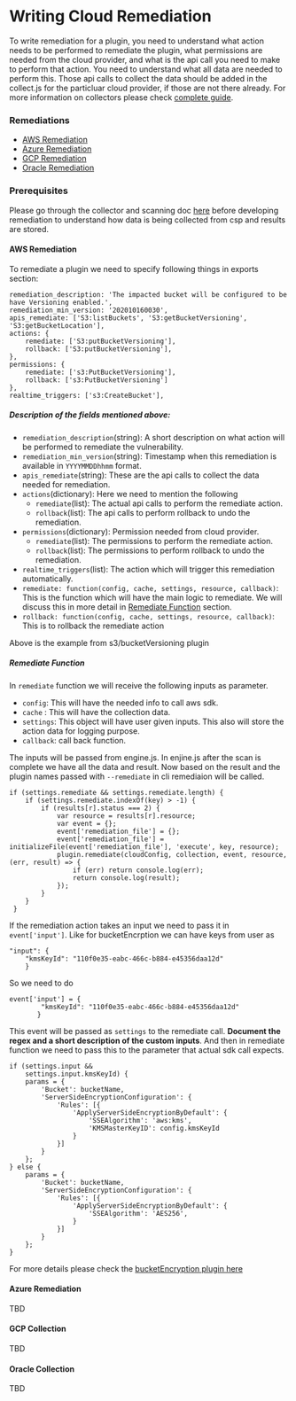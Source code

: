 # Writing Cloud Remediation
To write remediation for a plugin, you need to understand what action needs to be performed to remediate the plugin, what permissions are needed from the cloud provider, and what is the api call you need to make to perform that action. You need to understand what all data are needed to perform this. Those api calls to collect the data should be added in the collect.js for the particluar cloud provider, if those are not there already. For more information on collectors please check [complete guide](docs/writing-plugins.md).
### Remediations

* [AWS Remediation](#aws-remediation)
* [Azure Remediation](#azure-remediation)
* [GCP Remediation](#gcp-remediation)
* [Oracle Remediation](#oracle-remediation)

### Prerequisites
Please go through the collector and scanning doc [here](docs/writing-plugins.md) before developing remediation to understand how data is being collected from csp and results are stored.

#### AWS Remediation
To remediate a plugin we need to specify following things in exports section:
```
remediation_description: 'The impacted bucket will be configured to be have Versioning enabled.',
remediation_min_version: '202010160030',
apis_remediate: ['S3:listBuckets', 'S3:getBucketVersioning', 'S3:getBucketLocation'],
actions: {
    remediate: ['S3:putBucketVersioning'],
    rollback: ['S3:putBucketVersioning'],
},
permissions: {
    remediate: ['s3:PutBucketVersioning'],
    rollback: ['s3:PutBucketVersioning']
},
realtime_triggers: ['s3:CreateBucket'],
```
##### Description of the fields mentioned above:
* ```remediation_description```(string): A short description on what action will be performed to remediate the vulnerability.
* ```remediation_min_version```(string): Timestamp when this remediation is available in `YYYYMMDDhhmm` format.
* ```apis_remediate```(string): These are the api calls to collect the data needed for remediation.
* ```actions```(dictionary): Here we need to mention the following
    * ```remediate```(list): The actual api calls to perform the remediate action.
    * ```rollback```(list): The api calls to perform rollback to undo the remediation.
* ```permissions```(dictionary): Permission needed from cloud provider.
    * ```remediate```(list): The permissions to perform the remediate action.
    * ```rollback```(list): The permissions to perform rollback to undo the remediation.
* ```realtime_triggers```(list):  The action which will trigger this remediation automatically. 
* ```remediate: function(config, cache, settings, resource, callback)```: This is the function which will have the main logic to remediate. We will discuss this in more detail in [Remediate Function](#remediate-function) section.
* ```rollback: function(config, cache, settings, resource, callback)```: This is to rollback the remediate action

Above is the example from s3/bucketVersioning plugin
##### Remediate Function
In ```remediate``` function we will receive the following inputs as parameter.
* ```config```: This will have the needed info to call aws sdk.
* ```cache``` : This will have the collection data.
* ```settings```: This object will have user given inputs. This also will store the action data for logging purpose.
* ```callback```: call back function.

The inputs will be passed from engine.js. In enjine.js after the scan is complete we have all the data and result.
Now based on the result and the plugin names passed with ```--remediate``` in cli remediaion will be called.

```
if (settings.remediate && settings.remediate.length) {
    if (settings.remediate.indexOf(key) > -1) {
        if (results[r].status === 2) {
            var resource = results[r].resource;
            var event = {};
            event['remediation_file'] = {};
            event['remediation_file'] = initializeFile(event['remediation_file'], 'execute', key, resource);
            plugin.remediate(cloudConfig, collection, event, resource, (err, result) => {
                if (err) return console.log(err);
                return console.log(result);
            });
        }
    }
 }
```
If the remediation action takes an input we need to pass it in ```event['input']```. Like for bucketEncrption we can have keys from user as

```
"input": {
    "kmsKeyId": "110f0e35-eabc-466c-b884-e45356daa12d"
    }
```
So we need to do 
```
event['input'] = {
        "kmsKeyId": "110f0e35-eabc-466c-b884-e45356daa12d"
       }
```
This event will be passed as ```settings``` to the remediate call. **Document the regex and a short description of the custom inputs**.
And then in remediate function we need to pass this to the parameter that actual sdk call expects.

```
if (settings.input &&
    settings.input.kmsKeyId) {
    params = {
        'Bucket': bucketName,
        'ServerSideEncryptionConfiguration': {
            'Rules': [{
                'ApplyServerSideEncryptionByDefault': {
                    'SSEAlgorithm': 'aws:kms',
                    'KMSMasterKeyID': config.kmsKeyId
                }
            }]
        }
    };
} else {
    params = {
        'Bucket': bucketName,
        'ServerSideEncryptionConfiguration': {
            'Rules': [{
                'ApplyServerSideEncryptionByDefault': {
                    'SSEAlgorithm': 'AES256',
                }
            }]
        }
    };
}
```
For more details please check the [bucketEncryption plugin here](https://github.com/aquasecurity/cloudsploit/blob/master/plugins/aws/s3/bucketEncryption.js)
#### Azure Remediation

TBD

#### GCP Collection

TBD

#### Oracle Collection

TBD
 
